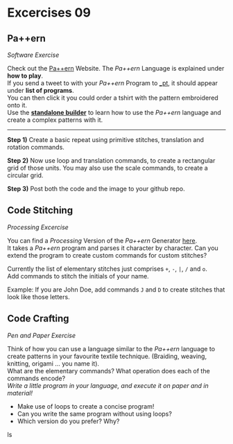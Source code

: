 # Excercises 09

## Pa++ern ##

*Software Exercise*

Check out the [Pa++ern](http://www.rzm-dev.com/pattern/) Website. The *Pa++ern* Language is explained under **how to play**.  
If you send a tweet to with your *Pa++ern* Program to [_pt](http://twitter.com/_pt),
it should appear under **list of programs**.  
You can then click it you could order a tshirt with the pattern embroidered onto it.  
Use the **[standalone builder](http://www.rzm-dev.com/pattern/standaloneBuilder.html)** to learn how to use the *Pa++ern* language and create a complex patterns with it.

---

**Step 1)**
Create a basic repeat using primitive stitches, translation and rotation commands.
    
**Step 2)** Now use loop and translation commands, to create a rectangular grid of those units. You may also use the scale commands, to create a circular grid.

**Step 3)** Post both the code and the image to your github repo.


## Code Stitching ##

*Processing Excercise*

You can find a *Processing* Version of the *Pa++ern* Generator [here](../demos/processing/CodeStitching).  
It takes a *Pa++ern* program and parses it character by character.
Can you extend the program to create custom commands for custom stitches?  

Currently the list of elementary stitches just comprises `+`, `-`, `|`, `/` and `o`.  
Add commands to stitch the initials of your name.

Example: If you are John Doe, add commands `J` and `D` to create stitches that look like those letters.


## Code Crafting ##

*Pen and Paper Exercise*

Think of how you can use a language similar to the *Pa++ern* language to create patterns in your favourite textile technique. (Braiding, weaving, knitting, origami ... you name it).  
What are the elementary commands? What operation does each of the commands encode?  
*Write a little program in your language, and execute it on paper and in material!*

- Make use of loops to create a concise program!  
- Can you write the same program without using loops?  
- Which version do you prefer? Why?




ls
